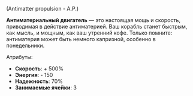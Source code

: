 (Antimatter propulsion - A.P.)

**Антиматериальный двигатель** — это настоящая мощь и скорость, приводимая в действие антиматерией. Ваш корабль станет быстрым, как мысль, и мощным, как ваш утренний кофе. Только помните: антиматерия может быть немного капризной, особенно в понедельники.

Атрибуты:
- **Скорость**: + 500%
- **Энергия**: - 150
- **Надежность**: 70%
- **Занимаемые ячейки**: 3